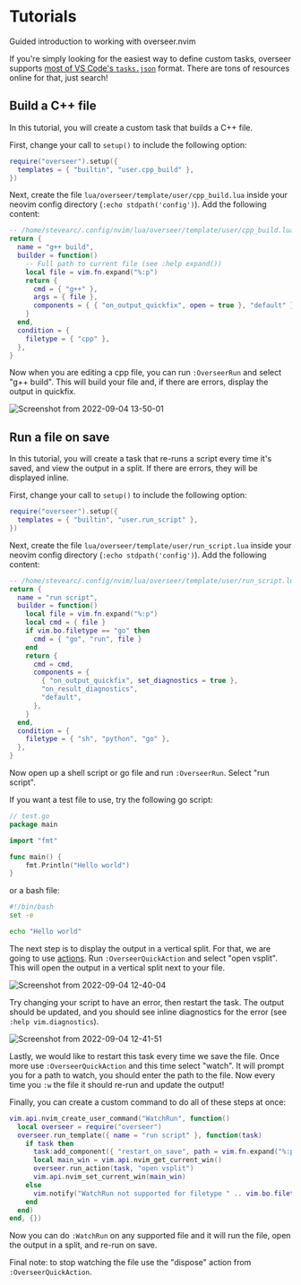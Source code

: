 # Tutorials

Guided introduction to working with overseer.nvim

If you're simply looking for the easiest way to define custom tasks, overseer supports [most of VS Code's `tasks.json`](guides.md#vs-code-tasks) format. There are tons of resources online for that, just search!

## Build a C++ file

In this tutorial, you will create a custom task that builds a C++ file.

First, change your call to `setup()` to include the following option:

```lua
require("overseer").setup({
  templates = { "builtin", "user.cpp_build" },
})
```

Next, create the file `lua/overseer/template/user/cpp_build.lua` inside your neovim config directory (`:echo stdpath('config')`). Add the following content:

```lua
-- /home/stevearc/.config/nvim/lua/overseer/template/user/cpp_build.lua
return {
  name = "g++ build",
  builder = function()
    -- Full path to current file (see :help expand())
    local file = vim.fn.expand("%:p")
    return {
      cmd = { "g++" },
      args = { file },
      components = { { "on_output_quickfix", open = true }, "default" },
    }
  end,
  condition = {
    filetype = { "cpp" },
  },
}
```

Now when you are editing a cpp file, you can run `:OverseerRun` and select "g++ build". This will build your file and, if there are errors, display the output in quickfix.

![Screenshot from 2022-09-04 13-50-01](https://user-images.githubusercontent.com/506791/188332938-4c8d84b0-d69e-4299-9202-0a857fd833ab.png)

## Run a file on save

In this tutorial, you will create a task that re-runs a script every time it's saved, and view the output in a split. If there are errors, they will be displayed inline.

First, change your call to `setup()` to include the following option:

```lua
require("overseer").setup({
  templates = { "builtin", "user.run_script" },
})
```

Next, create the file `lua/overseer/template/user/run_script.lua` inside your neovim config directory (`:echo stdpath('config')`). Add the following content:

```lua
-- /home/stevearc/.config/nvim/lua/overseer/template/user/run_script.lua
return {
  name = "run script",
  builder = function()
    local file = vim.fn.expand("%:p")
    local cmd = { file }
    if vim.bo.filetype == "go" then
      cmd = { "go", "run", file }
    end
    return {
      cmd = cmd,
      components = {
        { "on_output_quickfix", set_diagnostics = true },
        "on_result_diagnostics",
        "default",
      },
    }
  end,
  condition = {
    filetype = { "sh", "python", "go" },
  },
}
```

Now open up a shell script or go file and run `:OverseerRun`. Select "run script".

If you want a test file to use, try the following go script:

```go
// test.go
package main

import "fmt"

func main() {
	fmt.Println("Hello world")
}
```

or a bash file:

```bash
#!/bin/bash
set -e

echo "Hello world"
```

The next step is to display the output in a vertical split. For that, we are going to use [actions](guides.md#actions). Run `:OverseerQuickAction` and select "open vsplit". This will open the output in a vertical split next to your file.

![Screenshot from 2022-09-04 12-40-04](https://user-images.githubusercontent.com/506791/188330767-d680d200-0938-48d1-86ab-8e993745551d.png)

Try changing your script to have an error, then restart the task. The output should be updated, and you should see inline diagnostics for the error (see `:help vim.diagnostics`).

![Screenshot from 2022-09-04 12-41-51](https://user-images.githubusercontent.com/506791/188330827-d54af448-aedb-4652-a5f2-8d3d94e1cb31.png)

Lastly, we would like to restart this task every time we save the file. Once more use `:OverseerQuickAction` and this time select "watch". It will prompt you for a path to watch, you should enter the path to the file. Now every time you `:w` the file it should re-run and update the output!

Finally, you can create a custom command to do all of these steps at once:

```lua
vim.api.nvim_create_user_command("WatchRun", function()
  local overseer = require("overseer")
  overseer.run_template({ name = "run script" }, function(task)
    if task then
      task:add_component({ "restart_on_save", path = vim.fn.expand("%:p") })
      local main_win = vim.api.nvim_get_current_win()
      overseer.run_action(task, "open vsplit")
      vim.api.nvim_set_current_win(main_win)
    else
      vim.notify("WatchRun not supported for filetype " .. vim.bo.filetype, vim.log.levels.ERROR)
    end
  end)
end, {})
```

Now you can do `:WatchRun` on any supported file and it will run the file, open the output in a split, and re-run on save.

Final note: to stop watching the file use the "dispose" action from `:OverseerQuickAction`.
